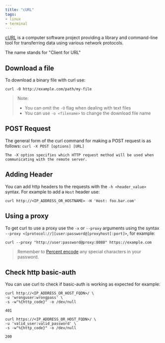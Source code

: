 ```yaml
---
title: "cURL"
tags:
- linux
- terminal
---
```


[cURL](https://curl.se/) is a computer software project providing a library and command-line tool for transferring data 
using various network protocols. 
<!--more-->
The name stands for "Client for URL"

## Download a file

To download a binary file with curl use:
```shell
curl -O http://example.com/path/my-file
```
> Note: 
> * You can omit the `-O` flag when dealing with text files
> * You can use `-o <filename>` to change the download file name

## POST Request
The general form of the curl command for making a POST request is as follows:
`curl -X POST [options] [URL]`

    The -X option specifies which HTTP request method will be used when communicating with the remote server.

## Adding Header

You can add http headers to the requests with the `-h <header_value>` syntax. For example to add a `Host` header use:

```shell
curl http://<IP_ADDRESS_OR_HOSTNAME> -H 'Host: foo.bar.com'
```

## Using a proxy

To get curl to use a proxy use the `-x` or `--proxy` arguments using the syntax `--proxy <[protocol://][user:password@]proxyhost[:port]>`,
for example:
```shell
curl --proxy "http://user:password@proxy:8080" https://example.com
```
> Remember to [Percent encode](https://developer.mozilla.org/en-US/docs/Glossary/Percent-encoding) any special characters in your password.

## Check http basic-auth

You can use curl to check if basic-auth is working as expected for example:

```shell
curl http://<IP_ADDRESS_OR_HOST_FQDN>/ \
-u 'wronguser:wrongpass' \
-s -w"%{http_code}" -o /dev/null
```
```text
401
```

```shell
curl https://<IP_ADDRESS_OR_HOST_FQDN>/ \
-u 'valid_user:valid_password' \
-s -w"%{http_code}" -o /dev/null
```
```text
200
```
